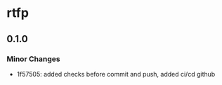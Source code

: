# rtfp

## 0.1.0

### Minor Changes

- 1f57505: added checks before commit and push, added ci/cd github
